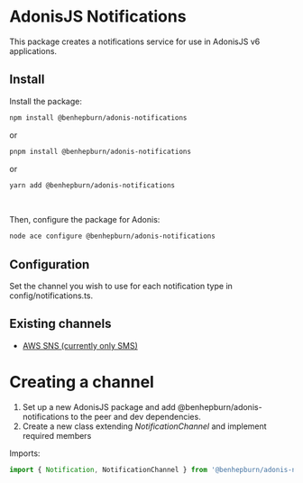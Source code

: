 # AdonisJS Notifications

This package creates a notifications service for use in AdonisJS v6 applications.

## Install

Install the package:

```sh
npm install @benhepburn/adonis-notifications
```

or

```sh
pnpm install @benhepburn/adonis-notifications
```

or

```sh
yarn add @benhepburn/adonis-notifications
```

<br />

Then, configure the package for Adonis:

```sh
node ace configure @benhepburn/adonis-notifications
```

## Configuration

Set the channel you wish to use for each notification type in config/notifications.ts.

## Existing channels

* [AWS SNS (currently only SMS)](https://github.com/benhepburnn/adonis-notifications-aws-sns-channel)

# Creating a channel

1. Set up a new AdonisJS package and add @benhepburn/adonis-notifications to the peer and dev dependencies.
2. Create a new class extending *NotificationChannel* and implement required members

Imports:
```ts
import { Notification, NotificationChannel } from '@benhepburn/adonis-notifications'
```
